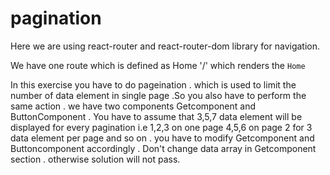 # pagination

Here we are using react-router and react-router-dom library for navigation.

We have one route which is defined as Home '/' which renders the <code>Home</code>

In this exercise you have to do pageination .
which is used to limit the number of data element in single page .So you also have to perform the same action .
we have two components Getcomponent and ButtonComponent . You have to assume that 3,5,7 data element will be displayed for every pagination i.e 1,2,3 on one page 4,5,6 on page 2 for 3 data element per page and so on . you have to modify Getcomponent and Buttoncomponent accordingly . Don't change data array in Getcomponent section . otherwise solution will not pass.
